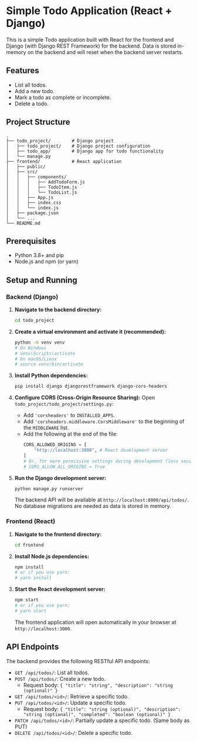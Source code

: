 # Simple Todo Application (React + Django)

This is a simple Todo application built with React for the frontend and Django (with Django REST Framework) for the backend. Data is stored in-memory on the backend and will reset when the backend server restarts.

## Features

- List all todos.
- Add a new todo.
- Mark a todo as complete or incomplete.
- Delete a todo.

## Project Structure

```
.
├── todo_project/        # Django project
│   ├── todo_project/    # Django project configuration
│   ├── todo_app/        # Django app for todo functionality
│   └── manage.py
├── frontend/            # React application
│   ├── public/
│   ├── src/
│   │   ├── components/
│   │   │   ├── AddTodoForm.js
│   │   │   ├── TodoItem.js
│   │   │   └── TodoList.js
│   │   ├── App.js
│   │   ├── index.css
│   │   └── index.js
│   ├── package.json
│   └── ...
└── README.md
```

## Prerequisites

- Python 3.8+ and pip
- Node.js and npm (or yarn)

## Setup and Running

### Backend (Django)

1.  **Navigate to the backend directory:**
    ```bash
    cd todo_project 
    ```

2.  **Create a virtual environment and activate it (recommended):**
    ```bash
    python -m venv venv
    # On Windows
    # venv\Scripts\activate
    # On macOS/Linux
    # source venv/bin/activate
    ```

3.  **Install Python dependencies:**
    ```bash
    pip install django djangorestframework django-cors-headers
    ```

4.  **Configure CORS (Cross-Origin Resource Sharing):**
    Open `todo_project/todo_project/settings.py`:
    *   Add `'corsheaders'` to `INSTALLED_APPS`.
    *   Add `'corsheaders.middleware.CorsMiddleware'` to the beginning of the `MIDDLEWARE` list.
    *   Add the following at the end of the file:
        ```python
        CORS_ALLOWED_ORIGINS = [
            "http://localhost:3000", # React development server
        ]
        # Or, for more permissive settings during development (less secure):
        # CORS_ALLOW_ALL_ORIGINS = True
        ```

5.  **Run the Django development server:**
    ```bash
    python manage.py runserver
    ```
    The backend API will be available at `http://localhost:8000/api/todos/`. No database migrations are needed as data is stored in memory.

### Frontend (React)

1.  **Navigate to the frontend directory:**
    ```bash
    cd frontend
    ```

2.  **Install Node.js dependencies:**
    ```bash
    npm install
    # or if you use yarn:
    # yarn install
    ```

3.  **Start the React development server:**
    ```bash
    npm start
    # or if you use yarn:
    # yarn start
    ```
    The frontend application will open automatically in your browser at `http://localhost:3000`.

## API Endpoints

The backend provides the following RESTful API endpoints:

-   `GET /api/todos/`: List all todos.
-   `POST /api/todos/`: Create a new todo.
    -   Request body: `{ "title": "string", "description": "string (optional)" }`
-   `GET /api/todos/<id>/`: Retrieve a specific todo.
-   `PUT /api/todos/<id>/`: Update a specific todo.
    -   Request body: `{ "title": "string (optional)", "description": "string (optional)", "completed": "boolean (optional)" }`
-   `PATCH /api/todos/<id>/`: Partially update a specific todo. (Same body as PUT)
-   `DELETE /api/todos/<id>/`: Delete a specific todo.
